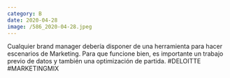 ```yaml
--- 
category: B 
date: 2020-04-28 
image: /586_2020-04-28.jpeg 
--- 
```


Cualquier brand manager debería disponer de una herramienta para hacer escenarios de Marketing. Para que funcione bien, es importante un trabajo previo de datos y también una optimización de partida. #DELOITTE #MARKETINGMIX